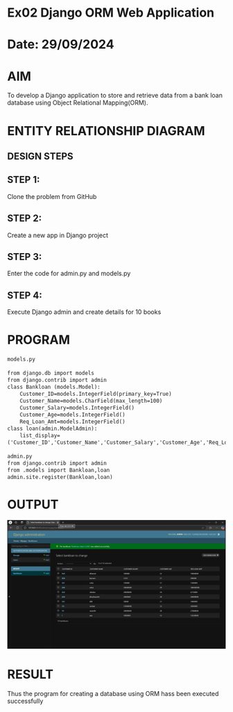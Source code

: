 # Ex02 Django ORM Web Application
# Date: 29/09/2024
# AIM
To develop a Django application to store and retrieve data from a bank loan database using Object Relational Mapping(ORM).

# ENTITY RELATIONSHIP DIAGRAM
## DESIGN STEPS
## STEP 1:
Clone the problem from GitHub

## STEP 2:
Create a new app in Django project

## STEP 3:
Enter the code for admin.py and models.py

## STEP 4:
Execute Django admin and create details for 10 books

# PROGRAM
```
models.py

from django.db import models
from django.contrib import admin
class Bankloan (models.Model):
    Customer_ID=models.IntegerField(primary_key=True)
    Customer_Name=models.CharField(max_length=100)
    Customer_Salary=models.IntegerField()
    Customer_Age=models.IntegerField()
    Req_Loan_Amt=models.IntegerField()
class loan(admin.ModelAdmin):
    list_display=('Customer_ID','Customer_Name','Customer_Salary','Customer_Age','Req_Loan_Amt')

admin.py
from django.contrib import admin
from .models import Bankloan,loan
admin.site.register(Bankloan,loan)

```
# OUTPUT
![alt text](<Screenshot 2024-12-06 161050.png>)

# RESULT
Thus the program for creating a database using ORM hass been executed successfully
